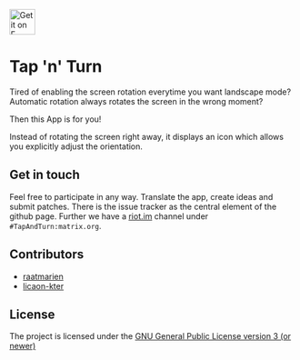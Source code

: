 [<img src="https://f-droid.org/badge/get-it-on.png" alt="Get it on F-Droid" height="45">](https://f-droid.org/app/com.gabm.screenrotationcontrol)

# Tap 'n' Turn
Tired of enabling the screen rotation everytime you want landscape mode? Automatic rotation always rotates the screen in the wrong moment?

Then this App is for you!

Instead of rotating the screen right away, it displays an icon which allows you explicitly adjust the orientation.

## Get in touch
Feel free to participate in any way. Translate the app, create ideas and submit patches. There is the issue tracker as the central element of the github page. Further we have a [riot.im](https://riot.im) channel under `#TapAndTurn:matrix.org`.

## Contributors
- [raatmarien](https://github.com/raatmarien)
- [licaon-kter](https://github.com/licaon-kter)


## License
The project is licensed under the [GNU General Public License version 3 (or newer)](https://github.com/gabm/TapAndTurn/blob/master/LICENSE.md)
